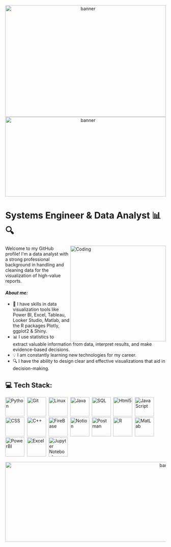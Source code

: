 <div style="text-align:center; margin:0; padding:0;">
  <img alt="banner" width="100%" height="350" src="https://github.com/user-attachments/assets/a2f109b9-ab9f-4c7c-be6d-e443acd67ddb">
  <img alt="banner" width="100%" height="250" src="https://github.com/user-attachments/assets/c92e5f40-4f68-427d-9145-bcaeca542e94">
</div>

# Systems Engineer & Data Analyst 📊🔍
<img align="right" alt="Coding" width="300" src="https://media3.giphy.com/media/v1.Y2lkPTc5MGI3NjExd2kydXJ0em43dXR1aDM4andkNTluaWFqM3kxN2hibnI4eGVweThscyZlcD12MV9pbnRlcm5hbF9naWZfYnlfaWQmY3Q9Zw/qgQUggAC3Pfv687qPC/giphy.gif">

Welcome to my GitHub profile! I'm a data analyst with a strong professional background in handling and cleaning data for the visualization of high-value reports.
#### *About me:*
- 🧰 I have skills in data visualization tools like Power BI, Excel, Tableau, Looker Studio, Matlab, and the R packages Plotly, ggplot2 & Shiny.
- 📊 I use statistics to extract valuable information from data, interpret results, and make evidence-based decisions.
- 💡 I am constantly learning new technologies for my career.
- 🔍 I have the ability to design clear and effective visualizations that aid in decision-making.


## 💻 Tech Stack:
<img src="https://github.com/user-attachments/assets/5c2c4d13-7acb-474a-bb75-0ad944008638" title="Python" alt="Python" width="60" height="60"/>&nbsp;
<img src="https://github.com/user-attachments/assets/7f93929d-ea3d-402e-91d2-960dec9698ce" title="Git" alt="Git" width="60" height="60"/>&nbsp;
<img src="https://github.com/user-attachments/assets/cdfe5cd7-a311-4ede-b112-0f2ddbbd5374" title="Linux" alt="Linux" width="60" height="60"/>&nbsp;
<img src="https://github.com/user-attachments/assets/9f4a0dab-64d4-460e-97de-5e743b97dfee" title="Java" alt="Java" width="60" height="60"/>&nbsp;
<img src="https://github.com/user-attachments/assets/b0081e00-f755-4bba-88cc-8088ff429b1c" title="SQL" alt="SQL" width="60" height="60"/>&nbsp;
<img src="https://github.com/user-attachments/assets/20e6fd8c-c41e-4003-95ac-05dea94c99ea" title="Html5" alt="Html5" width="60" height="60"/>&nbsp;
<img src="https://github.com/user-attachments/assets/a3dba10b-4f32-451c-9f53-80d66b3fb4c3" title="JavaScript" alt="JavaScript" width="60" height="60"/>&nbsp;
<img src="https://github.com/user-attachments/assets/30b5d9ee-049c-4b89-ae6f-5c3d6bb20dcb" title="CSS" alt="CSS" width="60" height="60"/>&nbsp;
<img src="https://github.com/user-attachments/assets/5980b543-cda4-4db1-ab0e-832aea432a3a" title="C++" alt="C++" width="60" height="60"/>&nbsp;
<img src="https://github.com/user-attachments/assets/f4bb832b-18cf-4416-a41f-ab5168b8b5e1" title="FireBase" alt="FireBase" width="60" height="60"/>&nbsp;
<img src="https://github.com/user-attachments/assets/ee4e6597-fa84-4b86-a2d9-8dacad74b867" title="Notion" alt="Notion" width="60" height="60"/>&nbsp;
<img src="https://github.com/user-attachments/assets/3f6bb7f6-115f-4179-8562-bc18afaa53dc" title="Postman" alt="Postman" width="60" height="60"/>&nbsp;
<img src="https://github.com/user-attachments/assets/adebaa44-d6a5-4c8c-a710-f0467a62d6a4" title="R" alt="R" width="60" height="60"/>&nbsp;
<img src="https://github.com/user-attachments/assets/9ca289b0-2c09-41c5-a1ed-71b9ec01c67c" title="MatLab" alt="MatLab" width="60" height="60"/>&nbsp;
<img src="https://github.com/user-attachments/assets/8fbae00a-b3cd-464a-af45-3953e422d972" title="PowerBI" alt="PowerBI" width="60" height="60"/>&nbsp;
<img src="https://github.com/user-attachments/assets/bbbefcfd-7877-4b7d-819a-f8db15ab6731" title="Excel" alt="Excel" width="60" height="60"/>&nbsp;
<img src="https://github.com/user-attachments/assets/c977d268-e17f-4528-9b6e-51daaf90419d" title="Jupyter Notebook" alt="Jupyter Notebook" width="60" height="60"/>&nbsp;

<p align="center">
  <img alt="banner" width="1000" height="250" src="https://github.com/user-attachments/assets/939fd228-5577-43c1-a586-d84faa1c5e7a">
</p>